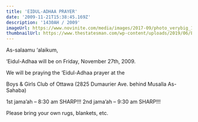 ```yaml
---
title: 'EIDUL-ADHAA PRAYER'
date: '2009-11-21T15:38:45.169Z'
description: '1430AH / 2009'
imageUrl: https://www.novinite.com/media/images/2017-09/photo_verybig_182916.jpg
thumbnailUrl: https://www.thestatesman.com/wp-content/uploads/2019/06/EID-AL-ADHA.jpg
---
```


As-salaamu ‘alaikum,

‘Eidul-Adhaa will be on Friday, November 27th, 2009.

We will be praying the ‘Eidul-Adhaa prayer at the

Boys & Girls Club of Ottawa (2825 Dumaurier Ave. behind Musalla As-Sahaba)

1st jama’ah – 8:30 am SHARP!!!
2nd jama’ah – 9:30 am SHARP!!!

Please bring your own rugs, blankets, etc.
